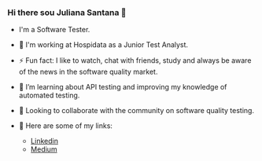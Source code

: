 ### Hi there sou Juliana Santana 👋 


- I'm a Software Tester.

- 🔭 I'm working at Hospidata as a Junior Test Analyst.

- ⚡ Fun fact: I like to watch, chat with friends, study and always be aware of the news in the software quality market.

- 🌱 I’m learning about API testing and improving my knowledge of automated testing.

- 👯 Looking to collaborate with the community on software quality testing.


- 🔗 Here are some of my links:
    -  [Linkedin](https://www.linkedin.com/in/juliana-santana-/)
    -  [Medium](https://medium.com/@julianasantana75)
